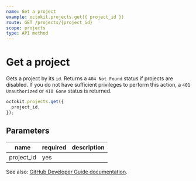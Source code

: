 ```yaml
---
name: Get a project
example: octokit.projects.get({ project_id })
route: GET /projects/{project_id}
scope: projects
type: API method
---
```


# Get a project

Gets a project by its `id`. Returns a `404 Not Found` status if projects are disabled. If you do not have sufficient privileges to perform this action, a `401 Unauthorized` or `410 Gone` status is returned.

```js
octokit.projects.get({
  project_id,
});
```

## Parameters

<table>
  <thead>
    <tr>
      <th>name</th>
      <th>required</th>
      <th>description</th>
    </tr>
  </thead>
  <tbody>
    <tr><td>project_id</td><td>yes</td><td>

</td></tr>
  </tbody>
</table>

See also: [GitHub Developer Guide documentation](https://docs.github.com/rest/reference/projects/#get-a-project).
